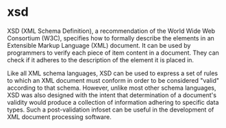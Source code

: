 # xsd


XSD (XML Schema Definition), a recommendation of the World Wide Web
Consortium (W3C), specifies how to formally describe the elements in an
Extensible Markup Language (XML) document. It can be used by programmers
to verify each piece of item content in a document. They can check if it
adheres to the description of the element it is placed in.

Like all XML schema languages, XSD can be used to express a set of rules
to which an XML document must conform in order to be considered "valid"
according to that schema. However, unlike most other schema languages,
XSD was also designed with the intent that determination of a document's
validity would produce a collection of information adhering to specific
data types. Such a post-validation infoset can be useful in the
development of XML document processing software.

